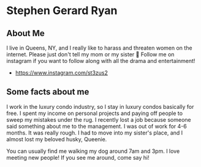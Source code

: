 # Stephen Gerard Ryan

## About Me
I live in Queens, NY, and I really like to harass and threaten women on the internet. Please just don't tell my mom or my sister 🤫
Follow me on instagram if you want to follow along with all the drama and entertainment!
- https://www.instagram.com/st3zus2

## Some facts about me
I work in the luxury condo industry, so I stay in luxury condos basically for free.
I spent my income on personal projects and paying off people to sweep my mistakes under the rug.
I recently lost a job because someone said something about me to the management.
I was out of work for 4-6 months. It was really rough. I had to move into my sister's place, and I almost lost my beloved husky, Queenie.

You can usually find me walking my dog around 7am and 3pm. I love meeting new people!
If you see me around, come say hi!
